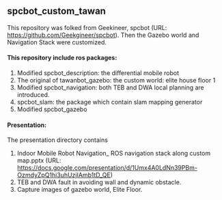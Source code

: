 ## spcbot_custom_tawan
This repository was folked from Geekineer, spcbot (URL: https://github.com/Geekgineer/spcbot).
Then the Gazebo world and Navigation Stack were customized.


#### This repository include ros packages:
1) Modified spcbot_description: the differential mobile robot 
2) The original of tawanbot_gazebo: the custom world: elite house floor 1
3) Modified spcbot_navigation: both TEB and DWA local planning are introduced.
4) spcbot_slam: the package which contain slam mapping generator
5) Modified spcbot_gazebo


#### Presentation:
The presentation directory contains
1) Indoor Mobile Robot Navigation_ ROS navigation stack along custom map.pptx
   (URL: https://docs.google.com/presentation/d/1Umx4A0LdNn39PBm-OzmdyZpQ1hi3uhUzjIAmb1tD_QE)
2) TEB and DWA fault in avoiding wall and dynamic obstacle.
3) Capture images of gazebo world, Elite Floor.
